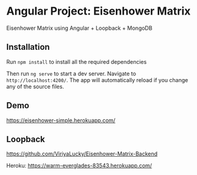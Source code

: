 # Angular Project: Eisenhower Matrix

Eisenhower Matrix using Angular + Loopback + MongoDB

## Installation

Run `npm install` to install all the required dependencies

Then run `ng serve` to start a dev server.
Navigate to `http://localhost:4200/`. The app will automatically reload if you change any of the source files.

## Demo

https://eisenhower-simple.herokuapp.com/

## Loopback

https://github.com/ViriyaLucky/Eisenhower-Matrix-Backend

Heroku: https://warm-everglades-83543.herokuapp.com/
